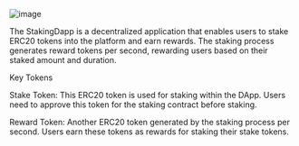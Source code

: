 ![image](https://github.com/user-attachments/assets/5943a78f-605a-4128-936a-e82438159582)


The StakingDapp is a decentralized application that enables users to stake ERC20 tokens into the platform and earn rewards. The staking process generates reward tokens per second, rewarding users based on their staked amount and duration.

Key Tokens

Stake Token: This ERC20 token is used for staking within the DApp. Users need to approve this token for the staking contract before staking.

Reward Token: Another ERC20 token generated by the staking process per second. Users earn these tokens as rewards for staking their stake tokens.
